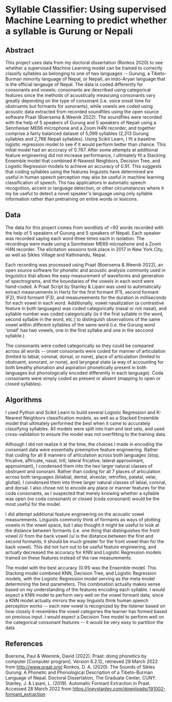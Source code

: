 # Syllable Classifier: Using supervised Machine Learning to predict whether a syllable is Gurung or Nepali

## Abstract
This project uses data from my doctoral dissertation (Ronkos 2020) to see whether a supervised Machine Learning model can be trained to correctly classify syllables as belonging to one of two languages -- Gurung, a Tibeto-Burman minority language of Nepal, or Nepali, an Indo-Aryan language that is the official langauge of Nepal. The data is coded differently for consonants and vowels; consonants are described using categorical features since the methods of acoustically measruing consonants vary greatly depending on the type of consonant (i.e. voice onset time for obstruents but formants for sonorants), while vowels are coded using acoustic data extracted from recorded soundfiles using the open source software Praat (Boersema & Weenik 2022). The soundfiles were recorded with the help of 5 speakers of Gurung and 5 speakers of Nepali using a Sennheiser ME66 microphone and a Zoom H4N recorder, and together comprise a fairly balanced dataset of 5,099 syllables (2,313 Gurung syllables and 2,786 Nepali syllables). Using Scikit Learn, I fit a baseline logistic regression model to see if it would perform better than chance. This initial model had an acccracy of 0.767. After some attempts at additional feature engineering did not increase performance, I ultimately fit a Stacking Ensemble model that combined K-Nearest Neighbors, Decision Tree, and Logistic Regression models to achieve an accuracy of 0.91. This suggests that coding syllables using the features linguistis have determined are useful in human speech perception may also be useful in machine learning classification of speech. Ths has applications in automatic speech recognition, accent or language detection, or other circumstances where it my be useful to detect a novel speaker's language using only syllable information rather than pretraining on entire words or lexicons.

## Data
The data for this project comes from wordlists of ~92 words recorded with the help of 5 speakers of Gurung and 5 speakers of Nepali. Each speaker was recorded saying each word three times each in isolation. The recordings were made using a Sennheiser ME66 microphone and a Zoom H4N recorder. The elicitation sessions took place in 2017 in New York City, as well as Sikles Village and Kathmandu, Nepal. 

Each recording was processed using Praat (Boersema & Weenik 2022), an open source software for phonetic and acoustic analysis commonly used in linguistics that allows the easy measurement of waveforms and generation of spectrograms, and the boundaries of the vowels in each word were hand-coded. A Praat Script by Stanley & Lipani was used to automatically extract measruements in Hertz for the first formant (F1), second formant (F2), third formant (F3), and measureements for the duration in milliseconds for each vowel in each word. Additionally, vowel nasalization (a contrastive feature in both languages) was coded categorically (nasal or not nasal), and syllable number was coded categorically (is it the first syllable in the word, second syllable in the word, etc.) to distinguish observations of the same vowel within different syllables of the same word (i.e. the Gurung word <tsada> 'small' has two <a> vowels, one in the first syllabe and one in the seccond syllable.)

The consonants were coded categorically so they could be compared across all words -- onset consonants were coded for manner of articulation (limited to labial, coronal, dorsal, or none), place of articulation (limited to obstruent, sonorant, or none), and laryngeal state (a way of accounting for both breathy phonation and aspiration phonetically present in both languages but phonologically encoded differently in each language). Coda consonants were simply coded as present or absent (mapping to open or closed syllables). 

## Algorithms
I used Python and Scikit Learn to build several Logistic Regression and K-Nearest Neighbors classification models, as well as a Stacked Ensemble model that ultimately performed the best when it came to accurately classifying syllables. All models were split into train and test sets, and used cross-validation to ensure the model was not overfitting to the training data.

Although I did not realize it at the time, the choices I made in encoding the consonant data were essentially preemptive feature engineering. Rather that coding for all 8 manners of articulation across both languages (stop, fricative, affricate, nasal, trill, lateral fricative, lateral approximant, approximant), I condensed them into the two larger natural classes of obstruent and sonorant. Rather than coding for all 7 places of articulation across both languages (bilabial, dental, alveolar, retroflex, palatal, velar, glottal), I condensed them into three larger natural classes of labial, coronal, and dorsal. I also chose not to encode any place or manner features for the coda consonants, as I suspected that merely knowing whether a syllable was open (no coda consonant) or closed (coda consonant) would be the most useful for the model.

I did attempt additional feature engineering on the acoustic vowel measurements. Linguists commonly think of formants as ways of plotting vowels in the vowel space, but I also thought it might be useful to look at the distance between formants (i.e. one thing that distinguishes the front vowel /i/ from the back vowel /u/ is the distance between the first and second formants; it should be much greater for the front vowel than for the back vowel). This did not turn out to be useful feature engineering, and actually decreased the accuracy for KNN and Logistic Regression models trained on these features instead of the raw measurements.

The model with the best accuracy (0.91) was the Ensemble model. This Stacking model combined KNN, Decision Tree, and Logistic Regression models, with the Logistic Regression model serving as the meta model determining the best parameters. This combination actually makes sense based on my understanding of the features encoding each syllable. I would expect a KNN model to perform very well on the vowel formant data, since a KNN model actually mirrors the way linguists think human speech perception works -- each new vowel is recognized by the listener based on how closely it resembles the vowel categories the learner has formed based on previous input. I would expect a Decision Tree model to perform well on the categorical consonant features -- it would be very easy to partition the data 

## References
Boersma, Paul & Weenink, David (2022). Praat: doing phonetics by computer [Computer program]. Version 6.2.12, retrieved 28 March 2022 from http://www.praat.org/
Ronkos, D. A. (2020). The Sounds of Sikles Gurung: A Phonetic and Phonological Description of a Tibeto-Burman Language of Nepal. Doctoral Dissertation, The Graduate Center, CUNY.
Stanley, J. & Lipani, L. (2019). Automatic Formant Extraction in Praat. Accessed 28 March 2022 from https://joeystanley.com/downloads/191002-formant_extraction
